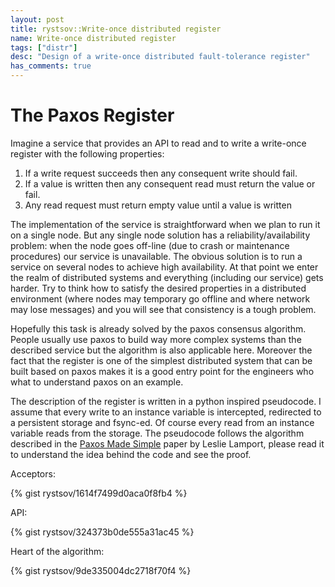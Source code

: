 ```yaml
---
layout: post
title: rystsov::Write-once distributed register
name: Write-once distributed register
tags: ["distr"]
desc: "Design of a write-once distributed fault-tolerance register"
has_comments: true
---
```


<h1>The Paxos Register</h1>

Imagine a service that provides an API to read and to write a write-once register with the following properties:

1. If a write request succeeds then any consequent write should fail.
2. If a value is written then any consequent read must return the value or fail.
3. Any read request must return empty value until a value is written

The implementation of the service is straightforward when we plan to run it on a single node. But any single node solution has a reliability/availability problem: when the node goes off-line (due to crash or maintenance procedures) our service is unavailable. The obvious solution is to run a service on several nodes to achieve high availability. At that point we enter the realm of distributed systems and everything (including our service) gets harder. Try to think how to satisfy the desired properties in a distributed environment (where nodes may temporary go offline and where network may lose messages) and you will see that consistency is a tough problem.

Hopefully this task is already solved by the paxos consensus algorithm. People usually use paxos to build way more complex systems than the described service but the algorithm is also applicable here. Moreover the fact that the register is one of the simplest distributed system that can be built based on paxos makes it is a good entry point for the engineers who what to understand paxos on an example.

The description of the register is written in a python inspired pseudocode. I assume that every write to an instance variable is intercepted, redirected to a persistent storage and fsync-ed. Of course every read from an instance variable reads from the storage. The pseudocode follows the algorithm described in the [Paxos Made Simple](http://research.microsoft.com/en-us/um/people/lamport/pubs/paxos-simple.pdf) paper by Leslie Lamport, please read it to understand the idea behind the code and see the proof.

Acceptors:

{% gist rystsov/1614f7499d0aca0f8fb4 %}

API:

{% gist rystsov/324373b0de555a31ac45 %}

Heart of the algorithm:

{% gist rystsov/9de335004dc2718f70f4 %}
